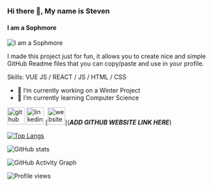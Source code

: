 ### Hi there 👋, My name is Steven
#### I am a Sophmore
![I am a Sophmore](https://arturssmirnovs.github.io/github-profile-readme-generator/images/banner.png)

I made this project just for fun, it allows you to create nice and simple GitHub Readme files that you can copy/paste and use in your profile.

Skills: VUE JS / REACT / JS / HTML / CSS

- 🔭 I’m currently working on a Winter Project 
- 🌱 I’m currently learning Computer Science  


[<img src='https://cdn.jsdelivr.net/npm/simple-icons@3.0.1/icons/github.svg' alt='github' height='40'>](https://github.com/https://github.com/syoon291)  [<img src='https://cdn.jsdelivr.net/npm/simple-icons@3.0.1/icons/linkedin.svg' alt='linkedin' height='40'>](https://www.linkedin.com/in/https://www.linkedin.com/in/steven-y-916268180//)  [<img src='https://cdn.jsdelivr.net/npm/simple-icons@3.0.1/icons/icloud.svg' alt='website' height='40'>](***ADD GITHUB WEBSITE LINK HERE***)  

[![Top Langs](https://github-readme-stats.vercel.app/api/top-langs/?username=https://github.com/syoon291)](https://github.com/anuraghazra/github-readme-stats)

![GitHub stats](https://github-readme-stats.vercel.app/api?username=https://github.com/syoon291&show_icons=true)  

![GitHub Activity Graph](https://activity-graph.herokuapp.com/graph?username=https://github.com/syoon291)  

![Profile views](https://gpvc.arturio.dev/https://github.com/syoon291)  
